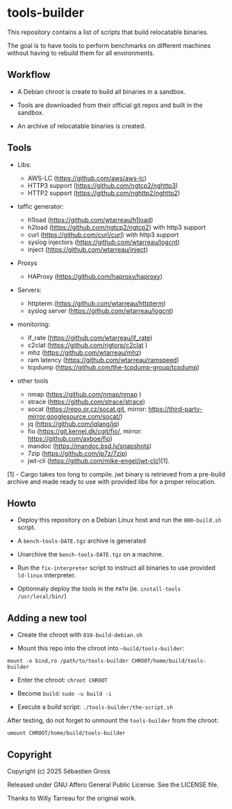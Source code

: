 # tools-builder

This repository contains a list of scripts that build relocatable
binaries.

The goal is to have tools to perform benchmarks on different machines
without having to rebuild them for all environments.


## Workflow

* A Debian chroot is create to build all binaries in a sandbox.

* Tools are downloaded from their official git repos and built in the
  sandbox.

* An archive of relocatable binaries is created.

## Tools

* Libs:

  * AWS-LC (https://github.com/aws/aws-lc)
  * HTTP3 support (https://github.com/ngtcp2/nghttp3)
  * HTTP2 support (https://github.com/nghttp2/nghttp2)

* taffic generator:

  * h1load (https://github.com/wtarreau/h1load)
  * h2load (https://github.com/ngtcp2/ngtcp2) with http3 support
  * curl (https://github.com/curl/curl) with http3 support
  * syslog injectors (https://github.com/wtarreau/logcnt)
  * inject (https://github.com/wtarreau/inject)

* Proxys

  * HAProxy (https://github.com/haproxy/haproxy)

* Servers:

  * httpterm (https://github.com/wtarreau/httpterm)
  * syslog server (https://github.com/wtarreau/logcnt)


* monitoring:

  * if_rate (https://github.com/wtarreau/if_rate)
  * c2clat (https://github.com/rigtorp/c2clat )
  * mhz (https://github.com/wtarreau/mhz)
  * ram latency (https://github.com/wtarreau/ramspeed)
  * tcpdump (https://github.com/the-tcpdump-group/tcpdump)

* other tools

  * nmap (https://github.com/nmap/nmap )
  * strace (https://github.com/strace/strace)
  * socat (https://repo.or.cz/socat.git, mirror: https://third-party-mirror.googlesource.com/socat/)
  * jq (https://github.com/jqlang/jq)
  * fio (https://git.kernel.dk/cgit/fio/, mirror: https://github.com/axboe/fio)
  * mandoc (https://mandoc.bsd.lv/snapshots)
  * 7zip (https://github.com/ip7z/7zip)
  * jwt-cli (https://github.com/mike-engel/jwt-cli/)[1].


[1] - Cargo takes too long to compile. jwt binary is retrieved from a
pre-build archive and made ready to use with provided libs for a
proper relocation.

## Howto

* Deploy this repository on a Debian Linux host and run the
  `000-build.sh` script.

* A `bench-tools-DATE.tgz` archive is generated

* Unarchive the `bench-tools-DATE.tgz` on a machine.

* Run the `fix-interpreter` script to instruct all binaries to use
  provided `ld-linux` interpreter.

* Optionnaly deploy the tools in the `PATH` (ie. `install-tools
  /usr/local/bin/`)


## Adding a new tool


* Create the chroot with `010-build-debian.sh`

* Mount this repo into the chroot into `~build/tools-builder`:

```
mount -o bind,ro /path/to/tools-builder CHROOT/home/build/tools-builder
```

* Enter the chroot: `chroot CHROOT`

* Become `build`: `sudo -u build -i`

* Execute a build script: `./tools-builder/the-script.sh`

After testing, do not forget to unmount the `tools-builder` from the
chroot:

```
umount CHROOT/home/build/tools-builder
```


## Copyright

Copyright (c) 2025 Sébastien Gross

Released under GNU Affero General Public License. See the LICENSE file.

Thanks to Willy Tarreau for the original work.
